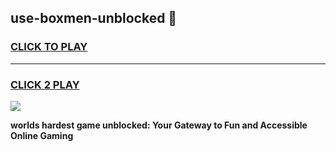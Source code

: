 
## use-boxmen-unblocked 👋
<h3>
<a href="https://premium.freeplayer.one?title=use-boxmen-unblocked&ref=14F">CLICK TO PLAY</a></h3>
<hr>

<h3>
<a href="https://premium.freeplayer.one?title=use-boxmen-unblocked&ref=14F">CLICK 2 PLAY</a>
  
</h3>

<a href="https://premium.freeplayer.one?title=use-boxmen-unblocked&ref=12F/"><img src="https://clearcache.store/games.png"></a>


**worlds hardest game unblocked: Your Gateway to Fun and Accessible Online Gaming**
